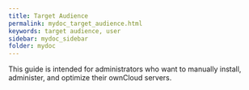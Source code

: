 ```yaml
---
title: Target Audience
permalink: mydoc_target_audience.html
keywords: target audience, user
sidebar: mydoc_sidebar
folder: mydoc
---
```




This guide is intended for administrators who want to manually install, administer, and optimize their ownCloud servers.
